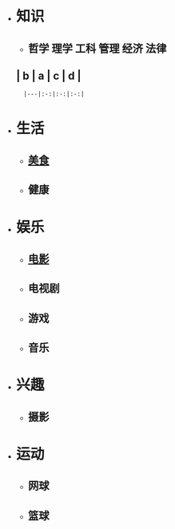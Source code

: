 * # 知识
   * ## 哲学 理学 工科 管理 经济 法律
   ## | b | a | c | d |
        |---|:-:|:-:|:-:|
* # 生活
   * ## [美食](https://roy2313.github.io/food/)
   * ## 健康
* # 娱乐
   * ## [电影](https://roy2313.github.io/movie/)
   * ## 电视剧
   * ## 游戏
   * ## 音乐
* # 兴趣
   * ## 摄影
* # 运动
   * ## 网球
   * ## 篮球
